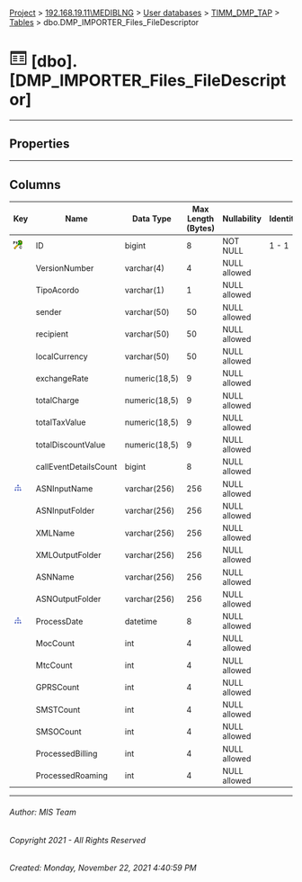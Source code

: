 #### 

[Project](../../../../index.md) > [192.168.19.11\\MEDIBLNG](../../../index.md) > [User databases](../../index.md) > [TIMM_DMP_TAP](../index.md) > [Tables](Tables.md) > dbo.DMP_IMPORTER_Files_FileDescriptor

# ![Tables](../../../../Images/Table32.png) [dbo].[DMP_IMPORTER_Files_FileDescriptor]

---

## <a name="#properties"></a>Properties



---

## <a name="#columns"></a>Columns

| Key | Name | Data Type | Max Length (Bytes) | Nullability | Identity | Default |
|---|---|---|---|---|---|---|
| [![Cluster Primary Key PK_DMP_IMPORTER_Files_FileDescriptor: ID](../../../../Images/pkcluster.png)](#indexes) | ID | bigint | 8 | NOT NULL | 1 - 1 |  |
|  | VersionNumber | varchar(4) | 4 | NULL allowed |  |  |
|  | TipoAcordo | varchar(1) | 1 | NULL allowed |  |  |
|  | sender | varchar(50) | 50 | NULL allowed |  |  |
|  | recipient | varchar(50) | 50 | NULL allowed |  |  |
|  | localCurrency | varchar(50) | 50 | NULL allowed |  |  |
|  | exchangeRate | numeric(18,5) | 9 | NULL allowed |  |  |
|  | totalCharge | numeric(18,5) | 9 | NULL allowed |  |  |
|  | totalTaxValue | numeric(18,5) | 9 | NULL allowed |  |  |
|  | totalDiscountValue | numeric(18,5) | 9 | NULL allowed |  |  |
|  | callEventDetailsCount | bigint | 8 | NULL allowed |  |  |
| [![Indexes IX_ASNNAme](../../../../Images/Index.png)](#indexes) | ASNInputName | varchar(256) | 256 | NULL allowed |  |  |
|  | ASNInputFolder | varchar(256) | 256 | NULL allowed |  |  |
|  | XMLName | varchar(256) | 256 | NULL allowed |  |  |
|  | XMLOutputFolder | varchar(256) | 256 | NULL allowed |  |  |
|  | ASNName | varchar(256) | 256 | NULL allowed |  |  |
|  | ASNOutputFolder | varchar(256) | 256 | NULL allowed |  |  |
| [![Indexes IX_ProcessDate](../../../../Images/Index.png)](#indexes) | ProcessDate | datetime | 8 | NULL allowed |  |  |
|  | MocCount | int | 4 | NULL allowed |  | ((0)) |
|  | MtcCount | int | 4 | NULL allowed |  | ((0)) |
|  | GPRSCount | int | 4 | NULL allowed |  | ((0)) |
|  | SMSTCount | int | 4 | NULL allowed |  | ((0)) |
|  | SMSOCount | int | 4 | NULL allowed |  | ((0)) |
|  | ProcessedBilling | int | 4 | NULL allowed |  | ((0)) |
|  | ProcessedRoaming | int | 4 | NULL allowed |  | ((0)) |


---

###### Author:  MIS Team

###### Copyright 2021 - All Rights Reserved

###### Created: Monday, November 22, 2021 4:40:59 PM


